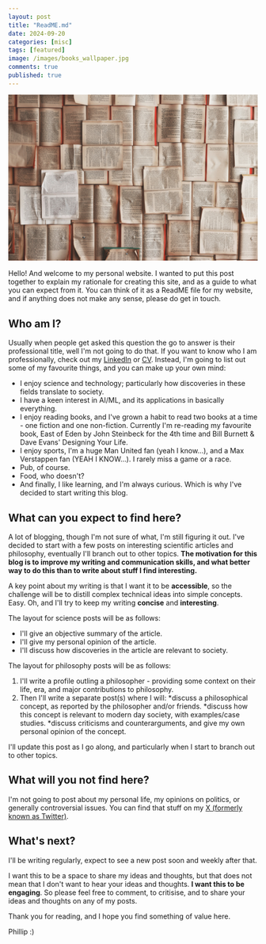 ```yaml
---
layout: post
title: "ReadME.md"
date: 2024-09-20
categories: [misc]
tags: [featured] 
image: /images/books_wallpaper.jpg
comments: true
published: true
---
```


[![Books wallpaper](/images/books_wallpaper.jpg)](/images/books_wallpaper.jpg)

Hello! And welcome to my personal website. I wanted to put this post together to explain my rationale for creating this site, and as a guide to what you can expect from it. You can think of it as a ReadME file for my website, and if anything does not make any sense, please do get in touch.

## Who am I?

Usually when people get asked this question the go to answer is their professional title, well I'm not going to do that. If you want to know who I am professionally, check out my [LinkedIn](https://www.linkedin.com/in/phillip-muza/) or [CV](/assets/CV_PMUZA_2024.pdf). Instead, I'm going to list out some of my favourite things, and you can make up your own mind:
- I enjoy science and technology; particularly how discoveries in these fields translate to society.
- I have a keen interest in AI/ML, and its applications in basically everything.
- I enjoy reading books, and I've grown a habit to read two books at a time - one fiction and one non-fiction. Currently I'm re-reading my favourite book, East of Eden by John Steinbeck for the 4th time and Bill Burnett & Dave Evans' Designing Your Life.
- I enjoy sports, I'm a huge Man United fan (yeah I know...), and a Max Verstappen fan (YEAH I KNOW...). I rarely miss a game or a race.
- Pub, of course. 
- Food, who doesn't?
- And finally, I like learning, and I'm always curious. Which is why I've decided to start writing this blog.

## What can you expect to find here? 

A lot of blogging, though I'm not sure of what, I'm still figuring it out. I've decided to start with a few posts on interesting scientific articles and philosophy, eventually I'll branch out to other topics. **The motivation for this blog is to improve my writing and communication skills, and what better way to do this than to write about stuff I find interesting.** 

A key point about my writing is that I want it to be **accessible**, so the challenge will be to distill complex technical ideas into simple concepts. Easy. Oh, and I'll try to keep my writing **concise** and **interesting**.

The layout for science posts will be as follows:
- I'll give an objective summary of the article.
- I'll give my personal opinion of the article.
- I'll discuss how discoveries in the article are relevant to society.

The layout for philosophy posts will be as follows:
1. I'll write a profile outling a philosopher - providing some context on their life, era, and major contributions to philosophy.
2. Then I'll write a separate post(s) where I will:
*discuss a philosophical concept, as reported by the philosopher and/or friends.
*discuss how this concept is relevant to modern day society, with examples/case studies.
*discuss criticisms and counterarguments, and give my own personal opinion of the concept.

I'll update this post as I go along, and particularly when I start to branch out to other topics.

## What will you not find here? 

I'm not going to post about my personal life, my opinions on politics, or generally controversial issues. You can find that stuff on my [X (formerly known as Twitter)](https://twitter.com/PhillipMuza).

## What's next? 

I'll be writing regularly, expect to see a new post soon and weekly after that.

I want this to be a space to share my ideas and thoughts, but that does not mean that I don't want to hear your ideas and thoughts. **I want this to be engaging**. So please feel free to comment, to critisise, and to share your ideas and thoughts on any of my posts.

Thank you for reading, and I hope you find something of value here.

Phillip :) 

